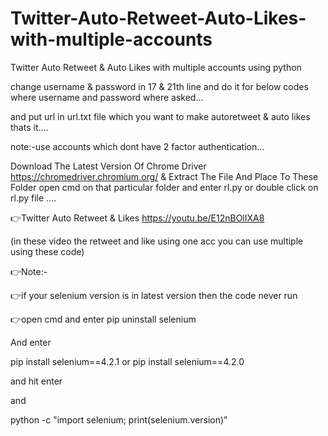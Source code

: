 # Twitter-Auto-Retweet-Auto-Likes-with-multiple-accounts
Twitter Auto Retweet &amp; Auto Likes with multiple accounts using python

change username & password in 17 & 21th line and do it for below codes where username and password where asked...

and put url in url.txt file which you want to make autoretweet & auto likes thats it....

note:-use accounts which dont have 2 factor authentication...

Download The Latest Version Of Chrome Driver https://chromedriver.chromium.org/ & Extract The File And Place To These Folder open cmd on that particular folder and  enter rl.py or double click on rl.py file ....


👉Twitter Auto Retweet & Likes https://youtu.be/E12nBOlIXA8

(in these video the retweet and like using one acc you can use multiple using these code)

👉Note:-

👉if your selenium version is in latest version then the code never run

👉open cmd and enter pip uninstall selenium

And enter

pip install selenium==4.2.1 or pip install selenium==4.2.0

and hit enter

and

python -c "import selenium; print(selenium.version)"
